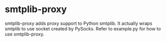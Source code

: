 # smtplib-proxy

smtplib-proxy adds proxy support to Python smtplib. It actually wraps smtplib to use socket created by PySocks. Refer to example.py for how to use smtplib-proxy.
